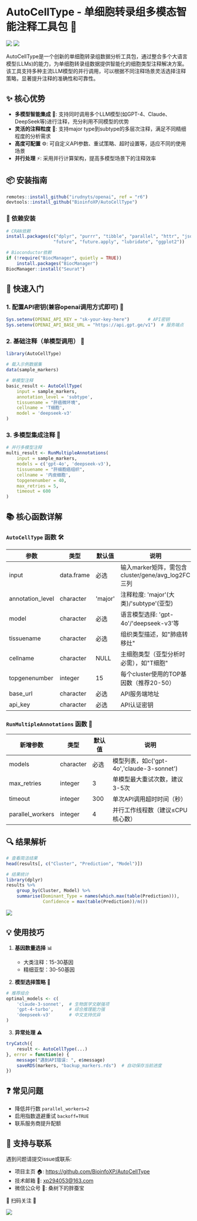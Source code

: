 # AutoCellType - 单细胞转录组多模态智能注释工具包 🧬

![](https://img.shields.io/badge/R-4.2%2B-blue)
![](https://img.shields.io/badge/License-MIT-green)

AutoCellType是一个创新的单细胞转录组数据分析工具包，通过整合多个大语言模型(LLMs)的能力，为单细胞转录组数据提供智能化的细胞类型注释解决方案。该工具支持多种主流LLM模型的并行调用，可以根据不同注释场景灵活选择注释策略，显著提升注释的准确性和可靠性。

## ✨ 核心优势

- **多模型智能集成** 🤖: 支持同时调用多个LLM模型(如GPT-4、Claude、DeepSeek等)进行注释，充分利用不同模型的优势
- **灵活的注释粒度** 🎯: 支持major type到subtype的多层次注释，满足不同精细程度的分析需求
- **高度可配置** ⚙️: 可自定义API参数、重试策略、超时设置等，适应不同的使用场景
- **并行处理** ⚡: 采用并行计算架构，提高多模型场景下的注释效率

## 📦 安装指南

```r
remotes::install_github("irudnyts/openai", ref = "r6")
devtools::install_github("BioinfoXP/AutoCellType")
```

### 🔧 依赖安装

```r
# CRAN依赖
install.packages(c("dplyr", "purrr", "tibble", "parallel", "httr", "jsonlite",
                  "future", "future.apply", "lubridate", "ggplot2"))

# Bioconductor依赖
if (!require("BiocManager", quietly = TRUE))
    install.packages("BiocManager")
BiocManager::install("Seurat")
```

## 🚀 快速入门

### 1. 配置API密钥(兼容openai调用方式即可) 🔑

```r
Sys.setenv(OPENAI_API_KEY = "sk-your-key-here")       # API密钥
Sys.setenv(OPENAI_API_BASE_URL = "https://api.gpt.ge/v1")  # 服务端点
```

### 2. 基础注释（单模型调用） 📝

```r
library(AutoCellType)

# 载入示例数据集
data(sample_markers)

# 单模型注释
basic_result <- AutoCellType(
    input = sample_markers,
    annotation_level = 'subtype',
    tissuename = "肝癌微环境",
    cellname = 'T细胞',
    model = 'deepseek-v3'
)
```

### 3. 多模型集成注释 🔄

```r
# 并行多模型注释
multi_result <- RunMultipleAnnotations(
    input = sample_markers,
    models = c('gpt-4o', 'deepseek-v3'),
    tissuename = "肝细胞癌组织",
    cellname = '内皮细胞',
    topgenenumber = 40,
    max_retries = 5,
    timeout = 600
)
```

## 📚 核心函数详解

### `AutoCellType` 函数 🛠️

| 参数 | 类型 | 默认值 | 说明 |
|------|------|--------|------|
| input | data.frame | 必选 | 输入marker矩阵，需包含cluster/gene/avg_log2FC三列 |
| annotation_level | character | 'major' | 注释粒度: 'major'(大类)/'subtype'(亚型) |
| model | character | 必选 | 语言模型选择: 'gpt-4o'/'deepseek-v3'等 |
| tissuename | character | 必选 | 组织类型描述，如"肺癌转移灶" |
| cellname | character | NULL | 主细胞类型（亚型分析时必需），如"T细胞" |
| topgenenumber | integer | 15 | 每个cluster使用的TOP基因数（推荐20-50） |
| base_url | character | 必选 | API服务端地址 |
| api_key | character | 必选 | API认证密钥 |

### `RunMultipleAnnotations` 函数 🔄

| 新增参数 | 类型 | 默认值 | 说明 |
|----------|------|--------|------|
| models | character | 必选 | 模型列表，如c('gpt-4o','claude-3-sonnet') |
| max_retries | integer | 3 | 单模型最大重试次数，建议3-5次 |
| timeout | integer | 300 | 单次API调用超时时间（秒） |
| parallel_workers | integer | 4 | 并行工作线程数（建议≤CPU核心数） |

## 🔍 结果解析

```r
# 查看简洁结果
head(results[, c("Cluster", "Prediction", "Model")])

# 结果统计
library(dplyr)
results %>%
    group_by(Cluster, Model) %>%
    summarise(Dominant_Type = names(which.max(table(Prediction))),
              Confidence = max(table(Prediction))/n())
```

![](https://wandering.oss-cn-hangzhou.aliyuncs.com/OB_Zotero/20250310115507.png)

## 💡 使用技巧

1. **基因数量选择** 📊
   - 大类注释：15-30基因
   - 精细亚型：30-50基因

2. **模型选择策略** 🤖
```r
# 推荐组合
optimal_models <- c(
    'claude-3-sonnet',  # 生物医学文献强项
    'gpt-4-turbo',      # 综合推理能力强
    'deepseek-v3'       # 中文支持优异
)
```

3. **异常处理** ⚠️
```r
tryCatch({
    result <- AutoCellType(...)
}, error = function(e) {
    message("遇到API错误: ", e$message)
    saveRDS(markers, "backup_markers.rds")  # 自动保存当前进度
})
```

## ❓ 常见问题
- 降低并行数 `parallel_workers=2`
- 启用指数退避重试 `backoff=TRUE`
- 联系服务商提升配额

## 📧 支持与联系

遇到问题请提交issue或联系:
- 项目主页 🏠: https://github.com/BioinfoXP/AutoCellType
- 技术邮箱 📮: xp294053@163.com
- 微信公众号 💬: 桑树下的胖蚕宝

📱 扫码关注 📱

![](https://wandering.oss-cn-hangzhou.aliyuncs.com/OB_Zotero/20250310115328.png)
